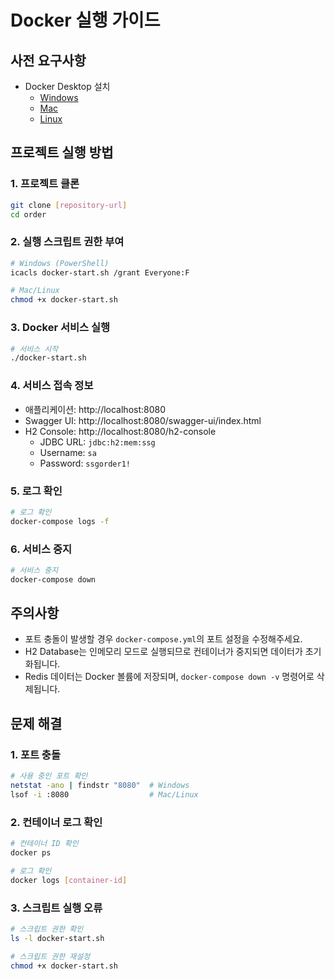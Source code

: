 # Docker 실행 가이드

## 사전 요구사항
- Docker Desktop 설치
  - [Windows](https://docs.docker.com/desktop/install/windows-install/)
  - [Mac](https://docs.docker.com/desktop/install/mac-install/)
  - [Linux](https://docs.docker.com/desktop/install/linux-install/)

## 프로젝트 실행 방법

### 1. 프로젝트 클론
```bash
git clone [repository-url]
cd order
```

### 2. 실행 스크립트 권한 부여
```bash
# Windows (PowerShell)
icacls docker-start.sh /grant Everyone:F

# Mac/Linux
chmod +x docker-start.sh
```

### 3. Docker 서비스 실행
```bash
# 서비스 시작
./docker-start.sh
```

### 4. 서비스 접속 정보
- 애플리케이션: http://localhost:8080
- Swagger UI: http://localhost:8080/swagger-ui/index.html
- H2 Console: http://localhost:8080/h2-console
  - JDBC URL: `jdbc:h2:mem:ssg`
  - Username: `sa`
  - Password: `ssgorder1!`

### 5. 로그 확인
```bash
# 로그 확인
docker-compose logs -f
```

### 6. 서비스 중지
```bash
# 서비스 중지
docker-compose down
```

## 주의사항
- 포트 충돌이 발생할 경우 `docker-compose.yml`의 포트 설정을 수정해주세요.
- H2 Database는 인메모리 모드로 실행되므로 컨테이너가 중지되면 데이터가 초기화됩니다.
- Redis 데이터는 Docker 볼륨에 저장되며, `docker-compose down -v` 명령어로 삭제됩니다.

## 문제 해결
### 1. 포트 충돌
```bash
# 사용 중인 포트 확인
netstat -ano | findstr "8080"  # Windows
lsof -i :8080                  # Mac/Linux
```

### 2. 컨테이너 로그 확인
```bash
# 컨테이너 ID 확인
docker ps

# 로그 확인
docker logs [container-id]
```

### 3. 스크립트 실행 오류
```bash
# 스크립트 권한 확인
ls -l docker-start.sh

# 스크립트 권한 재설정
chmod +x docker-start.sh
```
